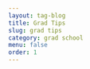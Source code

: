 ```yaml
---
layout: tag-blog
title: Grad Tips
slug: grad tips
category: grad school
menu: false
order: 1
---
```


